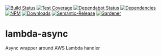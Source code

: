 [![Build Status](https://circleci.com/gh/blackflux/lambda-async.png?style=shield)](https://circleci.com/gh/blackflux/lambda-async)
[![Test Coverage](https://img.shields.io/coveralls/blackflux/lambda-async/master.svg)](https://coveralls.io/github/blackflux/lambda-async?branch=master)
[![Dependabot Status](https://api.dependabot.com/badges/status?host=github&repo=blackflux/lambda-async)](https://dependabot.com)
[![Dependencies](https://david-dm.org/blackflux/lambda-async/status.svg)](https://david-dm.org/blackflux/lambda-async)
[![NPM](https://img.shields.io/npm/v/lambda-async.svg)](https://www.npmjs.com/package/lambda-async)
[![Downloads](https://img.shields.io/npm/dt/lambda-async.svg)](https://www.npmjs.com/package/lambda-async)
[![Semantic-Release](https://github.com/blackflux/js-gardener/blob/master/assets/icons/semver.svg)](https://github.com/semantic-release/semantic-release)
[![Gardener](https://github.com/blackflux/js-gardener/blob/master/assets/badge.svg)](https://github.com/blackflux/js-gardener)
# lambda-async
Async wrapper around AWS Lambda handler
